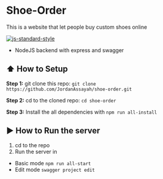 # Shoe-Order
This is a website that let people buy custom shoes online

[![js-standard-style](https://img.shields.io/badge/code%20style-standard-brightgreen.svg?style=flat)](http://standardjs.com/)
* NodeJS backend with express and swagger
## :arrow_up: How to Setup

**Step 1:** git clone this repo: `git clone https://github.com/JordanAssayah/shoe-order.git`

**Step 2:** cd to the cloned repo: `cd shoe-order`

**Step 3:** Install the all dependencies with `npm run all-install`


## :arrow_forward: How to Run the server

1. cd to the repo
2. Run the server in
  * Basic mode `npm run all-start`
  * Edit mode `swagger project edit`
